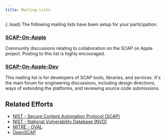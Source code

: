 ```yaml
---
title: Mailing Lists
---
```


{:.lead}
The following mailing lists have been setup for your participation:

### [SCAP-On-Apple](https://lists.macosforge.org/mailman/listinfo/scap-on-apple)

Community discussions relating to collaboration on the SCAP on Apple project. Posting to this list is highly encouraged.

### [SCAP-On-Apple-Dev](https://lists.macosforge.org/mailman/listinfo/scap-on-apple-dev)

This mailing list is for developers of SCAP tools, libraries, and services. It's the main forum for engineering discussions, including design directions, ways of extending the platforms, and reviewing source code submissions.


## Related Efforts

* [NIST - Secure Content Automation Protocol (SCAP)](http://scap.nist.gov)
* [NIST - National Vulnerability Database (NVD)](http://nvd.nist.gov/download.cfm)
* [MITRE - OVAL](http://oval.mitre.org/)
* [OpenSCAP](http://www.open-scap.org/)
